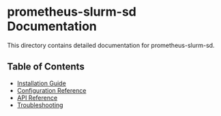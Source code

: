 # prometheus-slurm-sd Documentation

This directory contains detailed documentation for prometheus-slurm-sd.

## Table of Contents

- [Installation Guide](installation.md)
- [Configuration Reference](configuration.md)
- [API Reference](api.md)
- [Troubleshooting](troubleshooting.md)

